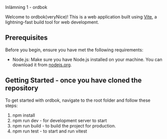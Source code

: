 Inlämning 1 - ordbok

Welcome to ordbok(veryNice)! This is a web application built using [Vite](https://vitejs.dev/), a lightning-fast build tool for web development.

## Prerequisites

Before you begin, ensure you have met the following requirements:

- Node.js: Make sure you have Node.js installed on your machine. You can download it from [nodejs.org](https://nodejs.org/).

## Getting Started - once you have cloned the repository

To get started with ordbok, navigate to the root folder and follow these steps:

1. npm install
2. npm run dev - for development server to start
3. npm run build - to build the project for production.
4. npm run test - to start and run vitest

